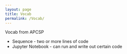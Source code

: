 ```yaml
---
layout: page
title: Vocab
permalink: /Vocab/
---
```


Vocab from APCSP
- Sequence - two or more lines of code
- Jupyter Notebook - can run and write out certain code